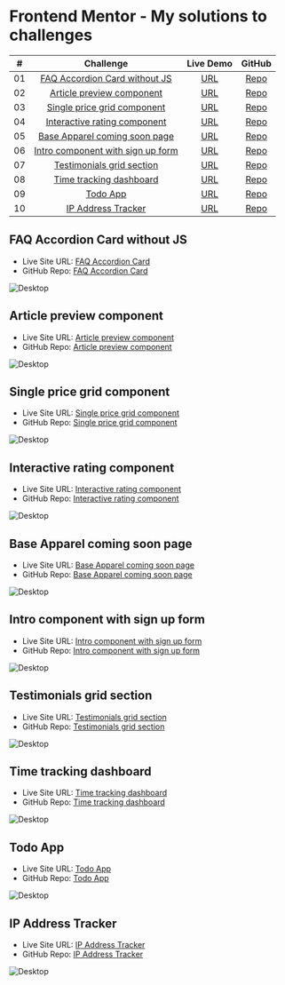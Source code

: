 # Frontend Mentor - My solutions to challenges

|  #  |                                Challenge                                |                              Live Demo                              |                                                       GitHub                                                       |
| :-: | :---------------------------------------------------------------------: | :-----------------------------------------------------------------: | :----------------------------------------------------------------------------------------------------------------: |
| 01  |     [FAQ Accordion Card without JS](#faq-accordion-card-without-js)     |       [URL](https://faq-accordion-card-delta-ten.vercel.app/)       |         [Repo](https://github.com/AndyGuit/frontend-mentor-challenges/tree/master/faq-accordion-card-main)         |
| 02  |         [Article preview component](#article-preview-component)         |     [URL](https://article-preview-component-brown.vercel.app/)      |    [Repo](https://github.com/AndyGuit/frontend-mentor-challenges/tree/master/article-preview-component-master)     |
| 03  |       [Single price grid component](#single-price-grid-component)       |   [URL](https://single-price-grid-component-lime-one.vercel.app/)   |   [Repo](https://github.com/AndyGuit/frontend-mentor-challenges/tree/master/single-price-grid-component-master)    |
| 04  |      [Interactive rating component](#interactive-rating-component)      | [URL](https://interactive-rating-component-lovat-theta.vercel.app/) |    [Repo](https://github.com/AndyGuit/frontend-mentor-challenges/tree/master/interactive-rating-component-main)    |
| 05  |     [Base Apparel coming soon page](#base-apparel-coming-soon-page)     |    [URL](https://base-apparel-coming-soon-two-tawny.vercel.app/)    |     [Repo](https://github.com/AndyGuit/frontend-mentor-challenges/tree/master/base-apparel-coming-soon-master)     |
| 06  | [Intro component with sign up form](#intro-component-with-sign-up-form) |  [URL](https://intro-component-with-signup-form-omega.vercel.app/)  | [Repo](https://github.com/AndyGuit/frontend-mentor-challenges/tree/master/intro-component-with-signup-form-master) |
| 07  |         [Testimonials grid section](#testimonials-grid-section)         |  [URL](https://intro-component-with-signup-form-omega.vercel.app/)  | [Repo](https://github.com/AndyGuit/frontend-mentor-challenges/tree/master/intro-component-with-signup-form-master) |
| 08  |           [Time tracking dashboard](#time-tracking-dashboard)           |    [URL](https://time-tracking-dashboard-eight-rho.vercel.app/)     |      [Repo](https://github.com/AndyGuit/frontend-mentor-challenges/tree/master/time-tracking-dashboard-main)       |
| 09  |                          [Todo App](#todo-app)                          |            [URL](https://todo-app-mocha-iota.vercel.app/)           |                       [Repo](https://github.com/AndyGuit/frontend-mentor-challenges/tree/master/todo)              |
| 10  |                [IP Address Tracker](#ip-address-tracker)                |      [URL](https://ip-address-tracker-three-blue.vercel.app/)       |                                    [Repo](https://github.com/AndyGuit/ip-address-tracker)                          |

## FAQ Accordion Card without JS

- Live Site URL: [FAQ Accordion Card](https://faq-accordion-card-delta-ten.vercel.app/)
- GitHub Repo: [FAQ Accordion Card](https://github.com/AndyGuit/frontend-mentor-challenges/tree/master/faq-accordion-card-main)

![Desktop](faq-accordion-card-main/solution_desktop.jpg)

## Article preview component

- Live Site URL: [Article preview component](https://article-preview-component-brown.vercel.app/)
- GitHub Repo: [Article preview component](https://github.com/AndyGuit/frontend-mentor-challenges/tree/master/article-preview-component-master)

![Desktop](article-preview-component-master/solution_desktop.jpg)

## Single price grid component

- Live Site URL: [Single price grid component](https://single-price-grid-component-lime-one.vercel.app/)
- GitHub Repo: [Single price grid component](https://github.com/AndyGuit/frontend-mentor-challenges/tree/master/single-price-grid-component-master)

![Desktop](single-price-grid-component-master/solution_desktop.jpg)

## Interactive rating component

- Live Site URL: [Interactive rating component](https://interactive-rating-component-lovat-theta.vercel.app/)
- GitHub Repo: [Interactive rating component](https://github.com/AndyGuit/frontend-mentor-challenges/tree/master/interactive-rating-component-main)

![Desktop](interactive-rating-component-main/solution_desktop.jpg)

## Base Apparel coming soon page

- Live Site URL: [Base Apparel coming soon page](https://base-apparel-coming-soon-two-tawny.vercel.app/)
- GitHub Repo: [Base Apparel coming soon page](https://github.com/AndyGuit/frontend-mentor-challenges/tree/master/base-apparel-coming-soon-master)

![Desktop](base-apparel-coming-soon-master/solution_desktop.jpg)

## Intro component with sign up form

- Live Site URL: [Intro component with sign up form](https://intro-component-with-signup-form-omega.vercel.app/)
- GitHub Repo: [Intro component with sign up form](https://github.com/AndyGuit/frontend-mentor-challenges/tree/master/intro-component-with-signup-form-master)

![Desktop](intro-component-with-signup-form-master/solution_desktop.jpg)

## Testimonials grid section

- Live Site URL: [Testimonials grid section](https://testimonials-grid-section-main-seven-blush.vercel.app/)
- GitHub Repo: [Testimonials grid section](https://github.com/AndyGuit/frontend-mentor-challenges/tree/master/testimonials-grid-section-main)

![Desktop](testimonials-grid-section-main/solution_desktop.jpg)

## Time tracking dashboard

- Live Site URL: [Time tracking dashboard](https://time-tracking-dashboard-eight-rho.vercel.app/)
- GitHub Repo: [Time tracking dashboard](https://github.com/AndyGuit/frontend-mentor-challenges/tree/master/time-tracking-dashboard-main)

![Desktop](time-tracking-dashboard-main/solution_desktop.jpg)

## Todo App

- Live Site URL: [Todo App](https://todo-app-mocha-iota.vercel.app/)
- GitHub Repo: [Todo App](https://github.com/AndyGuit/frontend-mentor-challenges/tree/master/todo)

![Desktop](todo/solution_desktop.jpg)

## IP Address Tracker

- Live Site URL: [IP Address Tracker](https://ip-address-tracker-three-blue.vercel.app/)
- GitHub Repo: [IP Address Tracker](https://github.com/AndyGuit/ip-address-tracker)

![Desktop](https://raw.githubusercontent.com/AndyGuit/ip-address-tracker/master/solution_desktop.jpg?token=GHSAT0AAAAAAB25HSKFTM35R7WIOLXUAIMWY67EZFA)